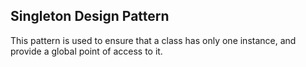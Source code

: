 ## Singleton Design Pattern

This pattern is used to ensure that a class has only one instance, and provide a global point of access to it.